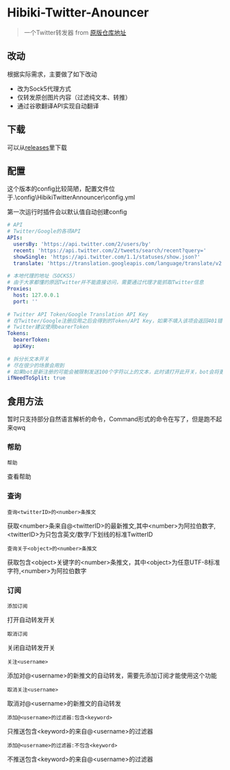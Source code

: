 # Hibiki-Twitter-Anouncer

> 一个Twitter转发器 from [原版仓库地址](https://github.com/7ddn/HibikiTwitterAnnouncer)

## 改动
根据实际需求，主要做了如下改动
* 改为Sock5代理方式
* 仅转发原创图片内容（过滤纯文本、转推）
* 通过谷歌翻译API实现自动翻译

## 下载
可以从[releases](https://github.com/PokersKun/HibikiTwitterAnnouncer/releases)里下载

## 配置
这个版本的config比较简陋，配置文件位于.\config\HibikiTwitterAnnouncer\config.yml

第一次运行时插件会以默认值自动创建config

```yaml
# API
# Twitter/Google的各项API
APIs: 
  usersBy: 'https://api.twitter.com/2/users/by'
  recent: 'https://api.twitter.com/2/tweets/search/recent?query='
  showSingle: 'https://api.twitter.com/1.1/statuses/show.json?'
  translate: 'https://translation.googleapis.com/language/translate/v2'
  
# 本地代理的地址（SOCKS5）
# 由于大家都懂的原因Twitter并不能直接访问，需要通过代理才能抓取Twitter信息
Proxies: 
  host: 127.0.0.1
  port: ''
  
# Twitter API Token/Google Translation API Key
# 在Twitter/Google注册应用之后会得到的Token/API Key，如果不填入该项会返回401错误
# Twitter建议使用bearerToken
Tokens: 
  bearerToken: 
  apiKey: 
    
# 拆分长文本开关
# 尽在很少的场景会用到
# 如果bot是新注册的可能会被限制发送100个字符以上的文本，此时请打开此开关，bot会将更长的信息拆分为100个字符的字信息发送
ifNeedToSplit: true
```

## 食用方法

暂时只支持部分自然语言解析的命令，Command形式的命令在写了，但是跑不起来qwq

### 帮助
```
帮助
```
查看帮助

### 查询
```
查询<twitterID>的<number>条推文
```
获取&lt;number>条来自@&lt;twitterID>的最新推文,其中&lt;number>为阿拉伯数字,&lt;twitterID>为只包含英文/数字/下划线的标准TwitterID
```
查询关于<object>的<number>条推文
```
获取包含&lt;object>关键字的&lt;number>条推文，其中&lt;object>为任意UTF-8标准字符,&lt;number>为阿拉伯数字

### 订阅
```
添加订阅
```
打开自动转发开关
````
取消订阅
````
关闭自动转发开关
````
关注<username>
````
添加对@&lt;username>的新推文的自动转发，需要先添加订阅才能使用这个功能
````
取消关注<username>
````
取消对@&lt;username>的新推文的自动转发
````
添加@<username>的过滤器:包含<keyword>
````
只推送包含&lt;keyword>的来自@&lt;username>的过滤器
````
添加@<username>的过滤器:不包含<keyword>
````
不推送包含&lt;keyword>的来自@&lt;username>的过滤器
